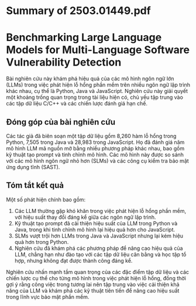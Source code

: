 # Summary of 2503.01449.pdf

# Benchmarking Large Language Models for Multi-Language Software Vulnerability Detection

Bài nghiên cứu này khám phá hiệu quả của các mô hình ngôn ngữ lớn (LLMs) trong việc phát hiện lỗ hổng phần mềm trên nhiều ngôn ngữ lập trình khác nhau, cụ thể là Python, Java và JavaScript. Nghiên cứu này giải quyết một khoảng trống quan trọng trong tài liệu hiện có, chủ yếu tập trung vào các tập dữ liệu C/C++ và các chiến lược đánh giá hạn chế.

## Đóng góp của bài nghiên cứu

Các tác giả đã biên soạn một tập dữ liệu gồm 8,260 hàm lỗ hổng trong Python, 7,505 trong Java và 28,983 trong JavaScript. Họ đã đánh giá năm mô hình LLM mã nguồn mở bằng nhiều phương pháp khác nhau, bao gồm kỹ thuật tạo prompt và tinh chỉnh mô hình. Các mô hình này được so sánh với các mô hình ngôn ngữ nhỏ hơn (SLMs) và các công cụ kiểm tra bảo mật ứng dụng tĩnh (SAST).

## Tóm tắt kết quả

Một số phát hiện chính bao gồm:
1. Các LLM thường gặp khó khăn trong việc phát hiện lỗ hổng phần mềm, với hiệu suất thay đổi đáng kể giữa các ngôn ngữ lập trình.
2. Kỹ thuật tạo prompt đã cải thiện hiệu suất của LLM trong Python và Java, trong khi tinh chỉnh mô hình lại hiệu quả hơn cho JavaScript.
3. SLMs vượt trội hơn LLMs trong Java và JavaScript nhưng lại kém hiệu quả hơn trong Python.
4. Nghiên cứu đã khám phá các phương pháp để nâng cao hiệu quả của LLM, chẳng hạn như đào tạo với các tập dữ liệu cân bằng và học tập tổ hợp, nhưng không đạt được thành công đáng kể.

Nghiên cứu nhấn mạnh tầm quan trọng của các đặc điểm tập dữ liệu và các chiến lược cụ thể cho từng mô hình trong việc phát hiện lỗ hổng, đồng thời gợi ý rằng công việc trong tương lai nên tập trung vào việc cải thiện khả năng của LLM và khám phá các kỹ thuật tiên tiến để nâng cao hiệu suất trong lĩnh vực bảo mật phần mềm.
